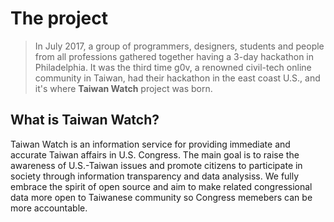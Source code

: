 # The project

> In July 2017, a group of programmers, designers, students and people from all professions gathered together having a 3-day hackathon in Philadelphia. It was the third time g0v, a renowned civil-tech online community in Taiwan, had their hackathon in the east coast U.S., and it's where **Taiwan Watch** project was born.

## What is Taiwan Watch?

Taiwan Watch is an information service for providing immediate and accurate Taiwan affairs in U.S. Congress. The main goal is to raise the awareness of U.S.-Taiwan issues and promote citizens to participate in society through information transparency and data analysiss. We fully embrace the spirit of open source and aim to make related congressional data more open to Taiwanese community so Congress memebers can be more accountable.
